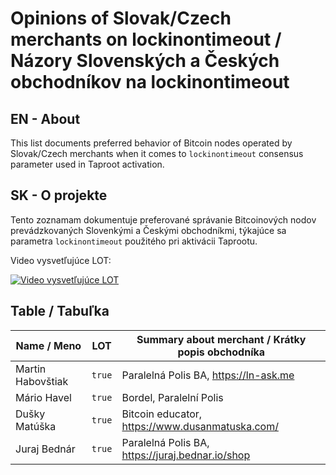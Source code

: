 # Opinions of Slovak/Czech merchants on lockinontimeout / Názory Slovenských a Českých obchodníkov na lockinontimeout

## EN - About

This list documents preferred behavior of Bitcoin nodes operated by Slovak/Czech merchants when it comes to `lockinontimeout` consensus parameter used in Taproot activation.

## SK - O projekte

Tento zoznamam dokumentuje preferované správanie Bitcoinových nodov prevádzkovaných Slovenkými a Českými obchodníkmi, týkajúce sa parametra `lockinontimeout` použitého pri aktivácii Taprootu.

Video vysvetľujúce LOT:

[![Video vysvetľujúce LOT](https://img.youtube.com/vi/BBWG8IgvmnE/0.jpg)](https://www.youtube.com/watch?v=BBWG8IgvmnE "Ako aktivovať Taproot?")

## Table / Tabuľka

| Name / Meno       |   LOT  | Summary about merchant / Krátky popis obchodníka |
|-------------------|--------|--------------------------------------------------|
| Martin Habovštiak | `true` | Paralelná Polis BA, https://ln-ask.me            |
| Mário Havel       | `true` | Bordel, Paralelní Polis                          |
| Dušky Matúška     | `true` | Bitcoin educator, https://www.dusanmatuska.com/  |
| Juraj Bednár      | `true` | Paralelná Polis BA, https://juraj.bednar.io/shop |

